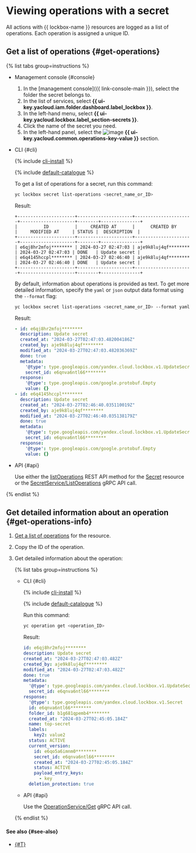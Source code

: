 # Viewing operations with a secret

All actions with {{ lockbox-name }} resources are logged as a list of operations. Each operation is assigned a unique ID.

## Get a list of operations {#get-operations}

{% list tabs group=instructions %}

- Management console {#console}

   1. In the [management console]({{ link-console-main }}), select the folder the secret belongs to.
   1. In the list of services, select **{{ ui-key.yacloud.iam.folder.dashboard.label_lockbox }}**.
   1. In the left-hand menu, select **{{ ui-key.yacloud.lockbox.label_section-secrets }}**.
   1. Click the name of the secret you need.
   1. In the left-hand panel, select the ![image](../../_assets/operations.svg) **{{ ui-key.yacloud.common.operations-key-value }}** section.

- CLI {#cli}

   {% include [cli-install](../../_includes/cli-install.md) %}

   {% include [default-catalogue](../../_includes/default-catalogue.md) %}

   To get a list of operations for a secret, run this command:

   ```bash
   yc lockbox secret list-operations <secret_name_or_ID>
   ```

   Result:

   ```text
   +----------------------+---------------------+----------------------+---------------------+--------+---------------+
   |          ID          |     CREATED AT      |      CREATED BY      |     MODIFIED AT     | STATUS |  DESCRIPTION  |
   +----------------------+---------------------+----------------------+---------------------+--------+---------------+
   | e6qj8hr2mfoj******** | 2024-03-27 02:47:03 | aje9k8luj4qf******** | 2024-03-27 02:47:03 | DONE   | Update secret |
   | e6q4145hccpl******** | 2024-03-27 02:46:40 | aje9k8luj4qf******** | 2024-03-27 02:46:40 | DONE   | Update secret |
   +----------------------+---------------------+----------------------+---------------------+--------+---------------+
   ```

   By default, information about operations is provided as text. To get more detailed information, specify the `yaml` or `json` output data format using the `--format` flag:

   ```bash
   yc lockbox secret list-operations <secret_name_or_ID> --format yaml
   ```

   Result:

   ```yaml
   - id: e6qj8hr2mfoj********
     description: Update secret
     created_at: "2024-03-27T02:47:03.482004186Z"
     created_by: aje9k8luj4qf********
     modified_at: "2024-03-27T02:47:03.482036369Z"
     done: true
     metadata:
       '@type': type.googleapis.com/yandex.cloud.lockbox.v1.UpdateSecretMetadata
       secret_id: e6qnva6ntl66********
     response:
       '@type': type.googleapis.com/google.protobuf.Empty
       value: {}
   - id: e6q4145hccpl********
     description: Update secret
     created_at: "2024-03-27T02:46:40.035110019Z"
     created_by: aje9k8luj4qf********
     modified_at: "2024-03-27T02:46:40.035138179Z"
     done: true
     metadata:
       '@type': type.googleapis.com/yandex.cloud.lockbox.v1.UpdateSecretMetadata
       secret_id: e6qnva6ntl66********
     response:
       '@type': type.googleapis.com/google.protobuf.Empty
       value: {}
   ```

- API {#api}

   Use either the [listOperations](../api-ref/Secret/listOperations.md) REST API method for the [Secret](../api-ref/Secret/index.md) resource or the [SecretService/ListOperations](../api-ref/grpc/secret_service.md#ListOperations) gRPC API call.

{% endlist %}

## Get detailed information about an operation {#get-operations-info}

1. [Get a list of operations](#get-operations) for the resource.
1. Copy the ID of the operation.
1. Get detailed information about the operation:

   {% list tabs group=instructions %}

   - CLI {#cli}

      {% include [cli-install](../../_includes/cli-install.md) %}

      {% include [default-catalogue](../../_includes/default-catalogue.md) %}

      Run this command:

      ```bash
      yc operation get <operation_ID>
      ```

      Result:

      ```yaml
      id: e6qj8hr2mfoj********
      description: Update secret
      created_at: "2024-03-27T02:47:03.482Z"
      created_by: aje9k8luj4qf********
      modified_at: "2024-03-27T02:47:03.482Z"
      done: true
      metadata:
        '@type': type.googleapis.com/yandex.cloud.lockbox.v1.UpdateSecretMetadata
        secret_id: e6qnva6ntl66********
      response:
        '@type': type.googleapis.com/yandex.cloud.lockbox.v1.Secret
        id: e6qnva6ntl66********
        folder_id: b1g681qpemb4********
        created_at: "2024-03-27T02:45:05.184Z"
        name: top-secret
        labels:
          key2: value2
        status: ACTIVE
        current_version:
          id: e6qo5a6imnm0********
          secret_id: e6qnva6ntl66********
          created_at: "2024-03-27T02:45:05.184Z"
          status: ACTIVE
          payload_entry_keys:
            - key
        deletion_protection: true
      ```

   - API {#api}

      Use the [OperationService/Get](../api-ref/grpc/operation_service.md#Get) gRPC API call.

   {% endlist %}

#### See also {#see-also}

* [{#T}](../../api-design-guide/concepts/about-async.md)
